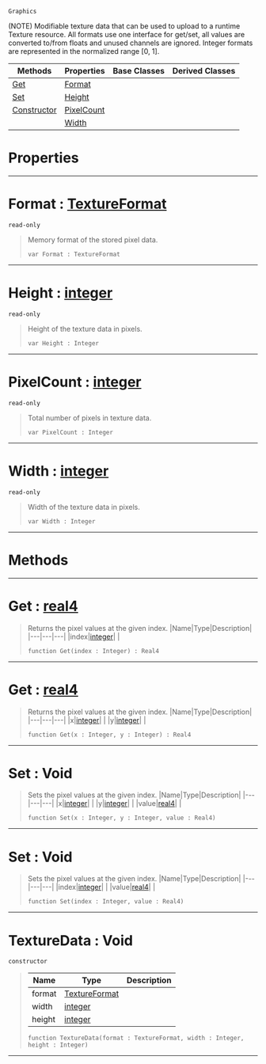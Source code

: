  `Graphics`

(NOTE) Modifiable texture data that can be used to upload to a runtime Texture resource. All formats use one interface for get/set, all values are converted to/from floats and unused channels are ignored. Integer formats are represented in the normalized range [0, 1].

|Methods|Properties|Base Classes|Derived Classes|
|---|---|---|---|
|[ Get](https://github.com/ZilchEngine/ZilchDocs/blob/master/code_reference/class_reference/texturedata.markdown#get-zero-engine-document)|[ Format](https://github.com/ZilchEngine/ZilchDocs/blob/master/code_reference/class_reference/texturedata.markdown#format-zero-engine-docum)| | |
|[ Set](https://github.com/ZilchEngine/ZilchDocs/blob/master/code_reference/class_reference/texturedata.markdown#set-void)|[ Height](https://github.com/ZilchEngine/ZilchDocs/blob/master/code_reference/class_reference/texturedata.markdown#height-zero-engine-docum)| | |
|[ Constructor](https://github.com/ZilchEngine/ZilchDocs/blob/master/code_reference/class_reference/texturedata.markdown#texturedata-void)|[ PixelCount](https://github.com/ZilchEngine/ZilchDocs/blob/master/code_reference/class_reference/texturedata.markdown#pixelcount-zero-engine-d)| | |
| |[ Width](https://github.com/ZilchEngine/ZilchDocs/blob/master/code_reference/class_reference/texturedata.markdown#width-zero-engine-docume)| | |


 #  Properties


---  
 #  Format : [TextureFormat](https://github.com/ZilchEngine/ZilchDocs/blob/master/code_reference/enum_reference.markdown#textureformat)

 `read-only`

> Memory format of the stored pixel data.
> ``` lang=cpp, name=Nada
> var Format : TextureFormat


---  
 #  Height : [integer](https://github.com/ZilchEngine/ZilchDocs/blob/master/code_reference/nada_base_types/integer.markdown)

 `read-only`

> Height of the texture data in pixels.
> ``` lang=cpp, name=Nada
> var Height : Integer


---  
 #  PixelCount : [integer](https://github.com/ZilchEngine/ZilchDocs/blob/master/code_reference/nada_base_types/integer.markdown)

 `read-only`

> Total number of pixels in texture data.
> ``` lang=cpp, name=Nada
> var PixelCount : Integer


---  
 #  Width : [integer](https://github.com/ZilchEngine/ZilchDocs/blob/master/code_reference/nada_base_types/integer.markdown)

 `read-only`

> Width of the texture data in pixels.
> ``` lang=cpp, name=Nada
> var Width : Integer


---  
 #  Methods


---  
 #  Get : [real4](https://github.com/ZilchEngine/ZilchDocs/blob/master/code_reference/nada_base_types/real4.markdown)

> Returns the pixel values at the given index.
> |Name|Type|Description|
> |---|---|---|
> |index|[integer](https://github.com/ZilchEngine/ZilchDocs/blob/master/code_reference/nada_base_types/integer.markdown)| |
> ``` lang=cpp, name=Nada
> function Get(index : Integer) : Real4
> ``` 


---  
 #  Get : [real4](https://github.com/ZilchEngine/ZilchDocs/blob/master/code_reference/nada_base_types/real4.markdown)

> Returns the pixel values at the given index.
> |Name|Type|Description|
> |---|---|---|
> |x|[integer](https://github.com/ZilchEngine/ZilchDocs/blob/master/code_reference/nada_base_types/integer.markdown)| |
> |y|[integer](https://github.com/ZilchEngine/ZilchDocs/blob/master/code_reference/nada_base_types/integer.markdown)| |
> ``` lang=cpp, name=Nada
> function Get(x : Integer, y : Integer) : Real4
> ``` 


---  
 #  Set : Void

> Sets the pixel values at the given index.
> |Name|Type|Description|
> |---|---|---|
> |x|[integer](https://github.com/ZilchEngine/ZilchDocs/blob/master/code_reference/nada_base_types/integer.markdown)| |
> |y|[integer](https://github.com/ZilchEngine/ZilchDocs/blob/master/code_reference/nada_base_types/integer.markdown)| |
> |value|[real4](https://github.com/ZilchEngine/ZilchDocs/blob/master/code_reference/nada_base_types/real4.markdown)| |
> ``` lang=cpp, name=Nada
> function Set(x : Integer, y : Integer, value : Real4)
> ``` 


---  
 #  Set : Void

> Sets the pixel values at the given index.
> |Name|Type|Description|
> |---|---|---|
> |index|[integer](https://github.com/ZilchEngine/ZilchDocs/blob/master/code_reference/nada_base_types/integer.markdown)| |
> |value|[real4](https://github.com/ZilchEngine/ZilchDocs/blob/master/code_reference/nada_base_types/real4.markdown)| |
> ``` lang=cpp, name=Nada
> function Set(index : Integer, value : Real4)
> ``` 


---  
 #  TextureData : Void

 `constructor`

> 
> |Name|Type|Description|
> |---|---|---|
> |format|[TextureFormat](https://github.com/ZilchEngine/ZilchDocs/blob/master/code_reference/enum_reference.markdown#textureformat)| |
> |width|[integer](https://github.com/ZilchEngine/ZilchDocs/blob/master/code_reference/nada_base_types/integer.markdown)| |
> |height|[integer](https://github.com/ZilchEngine/ZilchDocs/blob/master/code_reference/nada_base_types/integer.markdown)| |
> ``` lang=cpp, name=Nada
> function TextureData(format : TextureFormat, width : Integer, height : Integer)
> ``` 


---  
 

 